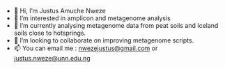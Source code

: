 - 👋 Hi, I’m Justus Amuche Nweze
- 👀 I’m interested in amplicon and metagenome analysis
- 🌱 I’m currently analysing metagenome data from peat soils and Iceland soils close to hotsprings.
- 💞️ I’m looking to collaborate on improving metagenome scripts.
- 📫 You can email me : nwezejustus@gmail.com or justus.nweze@unn.edu.ng

<!---
justusnweze/justusnweze is a ✨ special ✨ repository because its `README.md` (this file) appears on your GitHub profile.
You can click the Preview link to take a look at your changes.
--->
